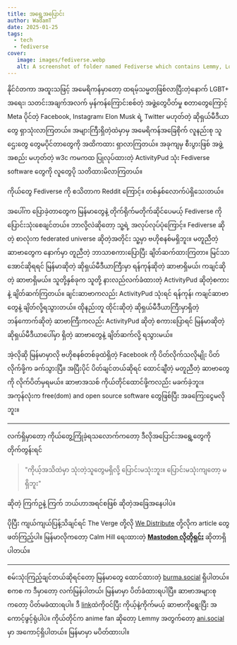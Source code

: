 ```yaml
---
title: အရွေ့အပြောင်း
author: WadamT
date: 2025-01-25
tags:
  - tech
  - fediverse
cover:
   image: images/fediverse.webp
   alt: A screenshot of folder named Fediverse which contains Lemmy, Loops, Mastodon, PeerTube, Pixelfed
---
```

နိုင်ငံတကာ အထူးသဖြင့် အမေရိကန်မှာတော့ ထရမ့်သမ္မတဖြစ်လာပြီးတဲ့နောက် LGBT+ အရေး၊ သတင်းအချက်အလက် မှန်ကန်ကြောင်းစစ်တဲ့ အဖွဲ့တွေပိတ်မှု စတာတွေကြောင့် Meta ပိုင်တဲ့ Facebook, Instagram၊ Elon Musk ရဲ့ Twitter မဟုတ်တဲ့ ဆိုရှယ်မီဒီယာတွေ ရှာသုံးလာကြတယ်။ အများကြီးရှိတဲ့ထဲမှာမှ အမေရိကန်အခြေစိုက် လူနည်းစု သူ​ဌေး​တွေ တွေမပိုင်တာတွေကို အထိကထား ရှာလာကြတယ်။ အခုကျမှ စီးပွားဖြစ် အဖွဲ့အစည်း မဟုတ်တဲ့ w3c ကမကထ ပြုလုပ်ထားတဲ့ ActivityPud သုံး Fediverse software ​တွေကို လူတွေပို သတိထားမိလာကြတယ်။

ကိုယ်တွေ Fediverse ကို စသိတာက Reddit ကြောင့်။ တစ်နှစ်လောက်ပဲရှိသေးတယ်။

အပေါ်က ပြောခဲ့တာတွေက မြန်မာတွေနဲ့ တိုက်ရိုက်မတိုက်ဆိုင်ပေမယ့် Fediverse ကို ပြောင်းသုံးစေချင်တယ်။ ဘာလို့လဲဆိုတော့ သူ့ရဲ့ အလုပ်လုပ်ပုံကြောင့်။ Fediverse ဆိုတဲ့ စာလုံးက federated universe ဆိုတဲ့အတိုင်း သူ့မှာ ဗဟိုစနစ်မရှိဘူး။ မတူညီတဲ့ ဆာဗာတွေက နောက်မှာ တူညီတဲ့ ဘာသာစကားပြောပြီး ချိတ်ဆက်ထားကြတာ။ မြင်သာအောင်ဆိုရရင် မြန်မာဆိုတဲ့ ဆိုရှယ်မီဒီယာကြီးမှာ ရန်ကုန်ဆိုတဲ့ ဆာဗာရှိမယ်၊ ကချင်ဆိုတဲ့ ဆာဗာရှိမယ်။ သူတို့နှစ်ခုက သူတို့ နားလည်လက်ခံထားတဲ့ ActivityPud ဆိုတဲ့စကားနဲ့ ချိတ်ဆက်ကြတယ်။ ချင်းဆာဗာကလည်း ActivityPud သုံးရင် ရန်ကုန်၊ ကချင်ဆာဗာတွေနဲ့ ချိတ်လို့ရသွားတယ်။ ထိုနည်းတူ ထိုင်းဆိုတဲ့ ဆိုရှယ်မီဒီယာကြီးမှာရှိတဲ့ ဘန်ကောက်ဆိုတဲ့ ဆာဗာကြီးကလည်း ActivityPud ဆိုတဲ့ စကားပြောရင် မြန်မာဆိုတဲ့ ဆိုရှယ်မီဒီယာပေါ်မှာ ရှိတဲ့ ဆာဗာတွေနဲ့ ချိတ်ဆက်လို့ ရသွားမယ်။

အဲ့လိုဆို မြန်မာမှာလို ဗဟိုစနစ်တစ်ခုထဲရှိတဲ့ Facebook ကို ပိတ်လိုက်သလိုမျိုး ပိတ်လိုက်ဖို့က ခက်သွားပြီ။ အပြီးပိုင် ပိတ်ချင်တယ်ဆိုရင် ထောင်ချီတဲ့ မတူညီတဲ့ ဆာဗာတွေကို လိုက်ပိတ်မှရမယ်။ ဆာဗာအသစ် ကိုယ်တိုင်ထောင်ဖို့ကလည််း မခက်ခဲ့ဘူး။ အကုန်လုံးက free(dom) and open source software တွေဖြစ်ပြီး အခကြေးငွေမလိုဘူး။
___
လက်ရှိမှာ​တော့ ကိုယ်​တွေ့ကြုံခဲ့ရသလောက်က​တော့ ဒီလိုအပြောင်းအရွေ့တွေကို တိုက်တွန်းရင်
>"ကိုယ့်အသိထဲမှာ သုံးတဲ့သူတွေမရှိလို့ ပြောင်းမသုံးဘူး။ ပြောင်းမသုံးကျတော့ မရှိဘူး"

ဆိုတဲ့ ကြက်ဥနဲ့ ကြက် ဘယ်ဟာအရင်စဖြစ် ဆိုတဲ့အခြေအနေပါပဲ။

ပိုပြီး ကျယ်ကျယ်ပြန့်သိချင်ရင် The Verge တို့လို [We Distribute](https://wedistribute.org/) တို့လိုက article တွေဖတ်ကြည့်ပါ။ မြန်မာလိုကတော့ Calm Hill ရေးထားတဲ့ [**Mastodon လိုတိုရှင်း**](https://www.calmhill.com/2023/02/16/mastodon) ဆိုတာရှိပါတယ်။
___
စမ်းသုံးကြည့်ချင်တယ်ဆိုရင်တော့ မြန်မာတွေ ထောင်ထားတဲ့ [burma.social](https://burma.social) ရှိပါတယ်။ စကစ က ဒီမှာတော့ လက်မြန်ပါတယ်၊ မြန်မာမှာ ပိတ်ခံထားရပါပြီ။ ဆာဗာအများစုကတော့ ပိတ်မခံထားရပါ။ ဒီ [link](https://fediverse.party/)ထဲကိုဝင်ပြီး ကိုယ့်နဲ့ကိုက်မယ့် ဆာဗာကိုရွေးပြီး အကောင့်ဖွင့်ရုံပါပဲ။ ကိုယ်တိုင်က anime fan ဆိုတော့ Lemmy အတွက်တော့ [ani.social](https://ani.social) မှာ အကောင့်ရှိပါတယ်။ မြန်မာမှာ မပိတ်ထားပါ။
